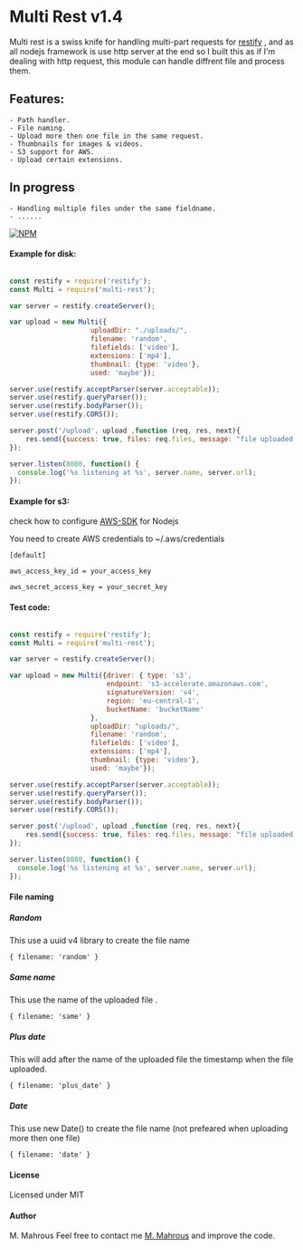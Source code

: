 # Multi Rest v1.4

Multi rest is a swiss knife for handling multi-part requests for [restify](http://restify.com) , and as all nodejs framework is use http server at the end so I built this as if I'm dealing with http request, this module can handle diffrent file and process them.

## Features: 
	- Path handler.
	- File naming. 
	- Upload more then one file in the same request. 
	- Thumbnails for images & videos.
	- S3 support for AWS.
	- Upload certain extensions.

## In progress 
	- Handling multiple files under the same fieldname.
	- ......


[![NPM](https://nodei.co/npm/multi-rest.png?downloads=true&downloadRank=true&stars=true)](https://nodei.co/npm/multi-rest/)

#### Example for disk:

```javascript

const restify = require('restify');
const Multi = require('multi-rest');

var server = restify.createServer();

var upload = new Multi({ 
					uploadDir: "./uploads/", 
					filename: 'random', 
					filefields: ['video'], 
					extensions: ['mp4'],
					thumbnail: {type: 'video'}, 
					used: 'maybe'});

server.use(restify.acceptParser(server.acceptable));
server.use(restify.queryParser());
server.use(restify.bodyParser());
server.use(restify.CORS());

server.post('/upload', upload ,function (req, res, next){
	res.send({success: true, files: req.files, message: "file uploaded :)"});
});

server.listen(8080, function() {
  console.log('%s listening at %s', server.name, server.url);
});

```

#### Example for s3:

check how to configure [AWS-SDK](https://aws.amazon.com/sdk-for-node-js/) for Nodejs

You need to create AWS credentials to ~/.aws/credentials

```
[default]

aws_access_key_id = your_access_key

aws_secret_access_key = your_secret_key

```
#### Test code:

```javascript

const restify = require('restify');
const Multi = require('multi-rest');

var server = restify.createServer();

var upload = new Multi({driver: { type: 's3', 
						endpoint: 's3-accelerate.amazonaws.com', 
						signatureVersion: 'v4', 
						region: 'eu-central-1', 
						bucketName: 'bucketName'
					}, 
					uploadDir: "uploads/", 
					filename: 'random', 
					filefields: ['video'], 
					extensions: ['mp4'],
					thumbnail: {type: 'video'}, 
					used: 'maybe'});

server.use(restify.acceptParser(server.acceptable));
server.use(restify.queryParser());
server.use(restify.bodyParser());
server.use(restify.CORS());

server.post('/upload', upload ,function (req, res, next){
	res.send({success: true, files: req.files, message: "file uploaded :)"});
});

server.listen(8080, function() {
  console.log('%s listening at %s', server.name, server.url);
});

```



#### File naming

##### Random 
This use a uuid v4 library to create the file name
```
{ filename: 'random' }
```
##### Same name 
This use the name of the uploaded file .
```
{ filename: 'same' }
```
##### Plus date
This will add after the name of the uploaded file the timestamp when the file uploaded.
```
{ filename: 'plus_date' }
```
##### Date
This use new Date() to create the file name (not prefeared when uploading more then one file)
```
{ filename: 'date' }
```
#### License
Licensed under MIT

#### Author
M. Mahrous
Feel free to contact me [M. Mahrous](mailto:m.mahrous.94@gmail.com) and improve the code.
